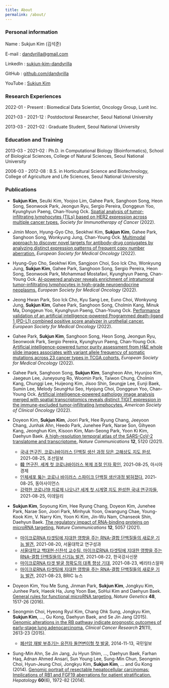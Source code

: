 ```yaml
---
title: About
permalink: /about/
---
```


### Personal information

Name
: Sukjun Kim (김석준)

E-mail
: dandyrilla@gmail.com

LinkedIn
: [sukjun-kim-dandyrilla](https://www.linkedin.com/in/sukjun-kim-dandyrilla/)

GitHub
: [github.com/dandyrilla](https://github.com/dandyrilla)

YouTube
: [Sukjun Kim](https://www.youtube.com/channel/UCajurZiO-sgtAuEWvYPPvJg)


### Research Experiences

2022-01 - Present
: Biomedical Data Scientist, Oncology Group, Lunit Inc.

2021-03 - 2021-12
: Postdoctoral Researcher, Seoul National University

2013-03 - 2021-02
: Graduate Student, Seoul National University


### Education and Training

2013-03 - 2021-02
: Ph.D. in Computational Biology (Bioinformatics), School of Biological Sciences, College of Natural Sciences, Seoul National University

2006-03 - 2012-08
: B.S. in Horticultural Science and Biotechnology, College of Agriculture and Life Sciences, Seoul National University


### Publications

* **Sukjun Kim**, Seulki Kim, Yoojoo Lim, Gahee Park, Sanghoon Song, Heon Song, Seonwook Park, Jeongun Ryu,
  Sergio Pereira, Donggeun Yoo, Kyunghyun Paeng, Chan-Young Ock.
  [Spatial analysis of tumor-infiltrating lymphocytes (TILs) based on HER2 expression across multiple cancer types.](#)
  *Society for Immunotherapy of Cancer* (2022).

* Jimin Moon, Hyung-Gyo Cho, Seokhwi Kim, **Sukjun Kim**, Gahee Park, Sanghoon Song, Wonkyung Jung, Chan-Young Ock.
  [Multimodal approach to discover novel targets for antibody-drug conjugates by analyzing distinct expression patterns of frequent copy number aberration.](#)
  *European Society for Medical Oncology* (2022).

* Hyung-Gyo Cho, Seokhwi Kim, Sangjoon Choi, Soo Ick Cho, Wonkyung Jung, **Sukjun Kim**, Gahee Park, Sanghoon Song,
  Sergio Pereira, Heon Song, Seonwook Park, Mohammad Mostafavi, Kyunghyun Paeng, Chan-Young Ock.
  [AI-powered analyzer reveals enrichment of intratumoral tumor-infiltrating lymphocytes in high-grade neuroendocrine neoplasms.](#)
  *European Society for Medical Oncology* (2022).

* Jeong Hwan Park, Soo Ick Cho, Kyu Sang Lee, Euno Choi, Wonkyung Jung, **Sukjun Kim**, Gahee Park, Sanghoon Song,
  Cholmin Kang, Minuk Ma, Donggeun Yoo, Kyunghyun Paeng, Chan-Young Ock.
  [Performance validation of an artificial intelligence-powered Programmed death-ligand 1 (PD-L1) combined positive score analyzer in urothelial cancer.](#)
  *European Society for Medical Oncology* (2022).

* Gahee Park, **Sukjun Kim**, Sanghoon Song, Heon Song, Jeongun Ryu, Seonwook Park, Sergio Pereira, Kyunghyun Paeng,
  Chan-Young Ock.
  [Artificial intelligence-powered tumor purity assessment from H&E whole slide images associates with variant allele frequency of somatic mutations across 23 cancer types in TCGA cohorts.](#)
  *European Society for Medical Oncology* (2022).

* Gahee Park, Sanghoon Song, **Sukjun Kim**, Sangheon Ahn, Hyunjoo Kim, Jaegeun Lee, Juneyoung Ro, Woomin Park,
  Taiwon Chung, Cholmin Kang, Chunggi Lee, Huijeong Kim, Jisoo Shin, Seungje Lee, Eunji Baek, Sumin Lee, Melody SeungHui Seo,
  Hyojung Choi, Donggeun Yoo, Chan-Young Ock.
  [Artificial intelligence-powered pathology image analysis merged with spatial transcriptomics reveals distinct TIGIT expression in the immune-excluded tumor-infiltrating lymphocytes.](#)
  *American Society of Clinical Oncology* (2022).

* Doyeon Kim, **Sukjun Kim**, Joori Park, Hee Ryung Chang, Jeeyoon Chang, Junhak Ahn, Heedo Park, Junehee Park,
  Narae Son, Gihyeon Kang, Jeonghun Kim, Kisoon Kim, Man-Seong Park, Yoon Ki Kim, Daehyun Baek.
  [A high-resolution temporal atlas of the SARS-CoV-2 translatome and transcriptome.](https://doi.org/10.1038/s41467-021-25361-5)
  *Nature Communications* **12**, 5120 (2021).
  
  * [국내 연구진, 코로나바이러스 단백질 생산 과정 담은 고해상도 지도 완성](https://www.chosun.com/economy/science/2021/08/25/EGWMLIHPYVGGLEDMCJJSQWSMNM/), 2021-08-25, 조선일보
  * [韓 연구진, 세계 첫 코로나바이러스 복제 조절 인자 확인](https://view.asiae.co.kr/article/2021082515303693791), 2021-08-25, 아시아경제
  * [인체세포 뚫는 코로나 바이러스 스파이크 단백질 생산과정 밝혀졌다](https://www.dongascience.com/news.php?idx=48945), 2021-08-25, 동아사이언스
  * [강력한 코로나19 치료제 나오나? 세계 첫 시계열 지도 완성한 국내 연구자들](https://www.edaily.co.kr/news/read?newsId=03532566629150928), 2021-08-25, 이데일리

* **Sukjun Kim**, Soyoung Kim, Hee Ryung Chang, Doyeon Kim, Junehee Park, Narae Son, Joori Park, Minhyuk Yoon,
  Gwangung Chae, Young-Kook Kim, V. Narry Kim, Yoon Ki Kim, Jin-Wu Nam, Chanseok Shin, Daehyun Baek.
  [The regulatory impact of RNA-binding proteins on microRNA targeting.](https://doi.org/10.1038/s41467-021-25078-5)
  *Nature Communications* **12**, 5057 (2021).
  
  * [마이크로RNA 타겟팅에 지대한 영향을 주는 RNA-결합 단백질들의 새로운 기능 발견](https://www.snu.ac.kr/research/highlights?md=v&bbsidx=132985), 2021-08-20, 서울대학교 연구성과
  * [서울대학교 백대현·신찬석 교수팀, 마이크로RNA 타겟팅에 지대한 영향을 주는 RNA-결합 단백질들의 신기능 발견](http://www.lecturernews.com/news/articleView.html?idxno=74286), 2021-08-22, 한국강사신문
  * [마이크로RNA 타겟 발굴 정확도의 대폭 향상 기대](http://www.veritas-a.com/news/articleView.html?idxno=382873), 2021-08-23, 베리타스알파
  * [마이크로RNA 타겟팅에 지대한 영향을 주는 RNA-결합 단백질들의 새로운 기능 발견](https://www.ibric.org/myboard/read.php?Board=news&id=333953), 2021-08-23, BRIC 뉴스
  
* Doyeon Kim, You Me Sung, Jinman Park, **Sukjun Kim**, Jongkyu Kim, Junhee Park, Haeok Ha, Jung Yoon Bae, SoHui Kim
  and Daehyun Baek. [General rules for functional microRNA targeting.](https://doi.org/10.1038/ng.3694)
  *Nature Genetics* **48**, 1517-26 (2016).

* Seongmin Choi, Hyeong Ryul Kim, Chang Ohk Sung, Jongkyu Kim, **Sukjun Kim**, ..., Gu Kong, Daehyun Baek, and
  Se Jin Jang (2015). [Genomic alterations in the RB pathway indicate prognostic outcomes of early-stage lung adenocarcinoma.](https://doi.org/10.1158/1078-0432.ccr-14-0519)
  *Clinical Cancer Research* **21**(11), 2613-23 (2015).
  
  * [폐선암 재발 부추기는 유전자 돌연변이형 첫 발굴](http://news.kmib.co.kr/article/view.asp?arcid=0008854069&code=61171911&cp=nv), 2014-11-13, 국민일보

* Sung-Min Ahn, Se Jin Jang, Ju Hyun Shim, ..., Daehyun Baek, Farhan Haq, Adnan Ahmed Ansari,
  Sun Young Lee, Sung-Min Chun, Seongmin Choi, Hyun-Jeung Choi, Jongkyu Kim, **Sukjun Kim**, ... and Gu Kong (2014).
  [Genomic portrait of resectable hepatocellular carcinomas: Implications of RB1 and FGF19 aberrations for patient stratification.](https://doi.org/10.1002/hep.27198)
  *Hepatology* **60**(6), 1972-82 (2014).
